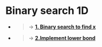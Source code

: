 # Binary search 1D

 - > &#8594;  **[1. Binary search to find x](./01.%20Binary%20search%20to%20find%20x%20is%20sorted.js)**

  - > &#8594;  **[2.Implement lower bond](./02.%20Implement%20lower%20bond.js)**